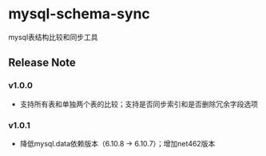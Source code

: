 # mysql-schema-sync
mysql表结构比较和同步工具



## Release Note
### v1.0.0
+ 支持所有表和单独两个表的比较；支持是否同步索引和是否删除冗余字段选项

### v1.0.1
+ 降低mysql.data依赖版本（6.10.8 -&gt; 6.10.7）；增加net462版本
